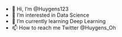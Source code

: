 - 👋 Hi, I’m @Huygens123
- 👀 I’m interested in Data Science
- 🌱 I’m currently learning Deep Learning
- 📫 How to reach me Twitter @Huygens_Oh

<!---
Huygens123/Huygens123 is a ✨ special ✨ repository because its `README.md` (this file) appears on your GitHub profile.
You can click the Preview link to take a look at your changes.
--->
